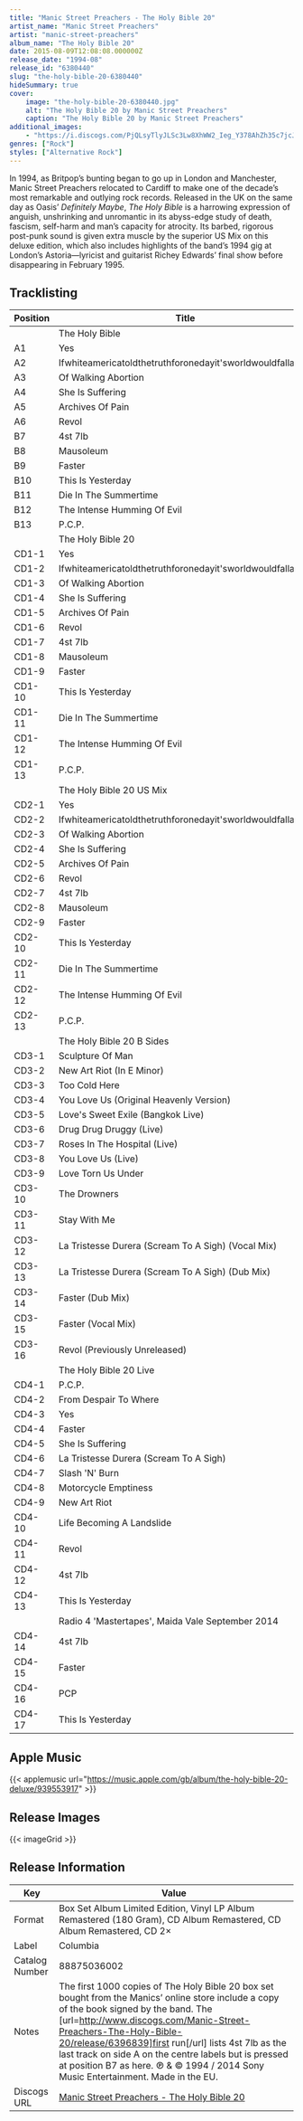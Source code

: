 ```yaml
---
title: "Manic Street Preachers - The Holy Bible 20"
artist_name: "Manic Street Preachers"
artist: "manic-street-preachers"
album_name: "The Holy Bible 20"
date: 2015-08-09T12:08:08.000000Z
release_date: "1994-08"
release_id: "6380440"
slug: "the-holy-bible-20-6380440"
hideSummary: true
cover:
    image: "the-holy-bible-20-6380440.jpg"
    alt: "The Holy Bible 20 by Manic Street Preachers"
    caption: "The Holy Bible 20 by Manic Street Preachers"
additional_images:
    - "https://i.discogs.com/PjQLsyTlyJLSc3Lw8XhWW2_Ieg_Y378AhZh35c7jcJU/rs:fit/g:sm/q:90/h:547/w:547/czM6Ly9kaXNjb2dz/LWRhdGFiYXNlLWlt/YWdlcy9SLTYzODA0/NDAtMTQxNzgyMTMx/My00MzU4LmpwZWc.jpeg"
genres: ["Rock"]
styles: ["Alternative Rock"]
---
```


In 1994, as Britpop’s bunting began to go up in London and Manchester, Manic Street Preachers relocated to Cardiff to make one of the decade’s most remarkable and outlying rock records. Released in the UK on the same day as Oasis’ <i>Definitely Maybe</i>, <i>The Holy Bible</i> is a harrowing expression of anguish, unshrinking and unromantic in its abyss-edge study of death, fascism, self-harm and man’s capacity for atrocity. Its barbed, rigorous post-punk sound is given extra muscle by the superior US Mix on this deluxe edition, which also includes highlights of the band’s 1994 gig at London’s Astoria—lyricist and guitarist Richey Edwards’ final show before disappearing in February 1995.
    
    


## Tracklisting
| Position | Title |
|----------|--------|
|  | The Holy Bible |
| A1 | Yes |
| A2 | Ifwhiteamericatoldthetruthforonedayit'sworldwouldfallapart |
| A3 | Of Walking Abortion |
| A4 | She Is Suffering |
| A5 | Archives Of Pain |
| A6 | Revol |
| B7 | 4st 7lb |
| B8 | Mausoleum |
| B9 | Faster |
| B10 | This Is Yesterday |
| B11 | Die In The Summertime |
| B12 | The Intense Humming Of Evil |
| B13 | P.C.P. |
|  | The Holy Bible 20 |
| CD1-1 | Yes |
| CD1-2 | Ifwhiteamericatoldthetruthforonedayit'sworldwouldfallapart |
| CD1-3 | Of Walking Abortion |
| CD1-4 | She Is Suffering |
| CD1-5 | Archives Of Pain |
| CD1-6 | Revol |
| CD1-7 | 4st 7lb |
| CD1-8 | Mausoleum |
| CD1-9 | Faster |
| CD1-10 | This Is Yesterday |
| CD1-11 | Die In The Summertime |
| CD1-12 | The Intense Humming Of Evil |
| CD1-13 | P.C.P. |
|  | The Holy Bible 20 US Mix |
| CD2-1 | Yes |
| CD2-2 | Ifwhiteamericatoldthetruthforonedayit'sworldwouldfallapart |
| CD2-3 | Of Walking Abortion |
| CD2-4 | She Is Suffering |
| CD2-5 | Archives Of Pain |
| CD2-6 | Revol |
| CD2-7 | 4st 7lb |
| CD2-8 | Mausoleum |
| CD2-9 | Faster |
| CD2-10 | This Is Yesterday |
| CD2-11 | Die In The Summertime |
| CD2-12 | The Intense Humming Of Evil |
| CD2-13 | P.C.P. |
|  | The Holy Bible 20 B Sides |
| CD3-1 | Sculpture Of Man |
| CD3-2 | New Art Riot (In E Minor) |
| CD3-3 | Too Cold Here |
| CD3-4 | You Love Us (Original Heavenly Version) |
| CD3-5 | Love's Sweet Exile (Bangkok Live) |
| CD3-6 | Drug Drug Druggy (Live) |
| CD3-7 | Roses In The Hospital (Live) |
| CD3-8 | You Love Us (Live) |
| CD3-9 | Love Torn Us Under |
| CD3-10 | The Drowners |
| CD3-11 | Stay With Me |
| CD3-12 | La Tristesse Durera (Scream To A Sigh) (Vocal Mix) |
| CD3-13 | La Tristesse Durera (Scream To A Sigh) (Dub Mix) |
| CD3-14 | Faster (Dub Mix) |
| CD3-15 | Faster (Vocal Mix) |
| CD3-16 | Revol (Previously Unreleased) |
|  | The Holy Bible 20 Live |
| CD4-1 | P.C.P. |
| CD4-2 | From Despair To Where |
| CD4-3 | Yes |
| CD4-4 | Faster |
| CD4-5 | She Is Suffering |
| CD4-6 | La Tristesse Durera (Scream To A Sigh) |
| CD4-7 | Slash 'N' Burn |
| CD4-8 | Motorcycle Emptiness |
| CD4-9 | New Art Riot |
| CD4-10 | Life Becoming A Landslide |
| CD4-11 | Revol |
| CD4-12 | 4st 7lb |
| CD4-13 | This Is Yesterday |
|  | Radio 4 'Mastertapes', Maida Vale September 2014 |
| CD4-14 | 4st 7lb |
| CD4-15 | Faster |
| CD4-16 | PCP |
| CD4-17 | This Is Yesterday |


## Apple Music
{{< applemusic url="https://music.apple.com/gb/album/the-holy-bible-20-deluxe/939553917" >}}<br>



## Release Images
{{< imageGrid >}}

## Release Information
|  Key           | Value                                                |
| ---------------| ---------------------------------------------------- |
| Format         | Box Set Album Limited Edition, Vinyl LP Album Remastered (180 Gram), CD Album Remastered, CD Album Remastered, CD 2× |
| Label          | Columbia |
| Catalog Number | 88875036002 |
| Notes | The first 1000 copies of The Holy Bible 20 box set bought from the Manics’ online store include a copy of the book signed by the band.  The [url=http://www.discogs.com/Manic-Street-Preachers-The-Holy-Bible-20/release/6396839]first run[/url] lists 4st 7lb as the last track on side A on the centre labels but is pressed at position B7 as here.    ℗ & © 1994 / 2014 Sony Music Entertainment. Made in the EU. |
| Discogs URL    | [Manic Street Preachers - The Holy Bible 20](https://www.discogs.com/release/6380440-Manic-Street-Preachers-The-Holy-Bible-20) |
